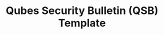 ---
lang: es
layout: doc
permalink: /es/security/qsb/template/
redirect_from:
- /es/doc/security-bulletins/template/
- /es/security/bulletins/template/
redirect_to: https://github.com/QubesOS/qubes-secpack/blob/master/QSBs/qsb-template.txt
ref: 209
title: Qubes Security Bulletin (QSB) Template
---